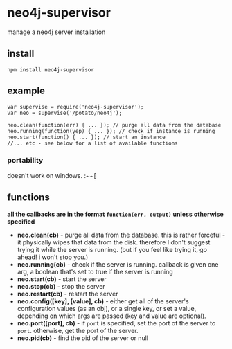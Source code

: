 # neo4j-supervisor

manage a neo4j server installation

## install

```
npm install neo4j-supervisor
```

## example

```
var supervise = require('neo4j-supervisor');
var neo = supervise('/potato/neo4j');

neo.clean(function(err) { ... }); // purge all data from the database
neo.running(function(yep) { ... }); // check if instance is running
neo.start(function() { ... }); // start an instance
//... etc - see below for a list of available functions
```

### portability

doesn't work on windows. :~~[

## functions

**all the callbacks are in the format `function(err, output)` unless otherwise
specified**

* **neo.clean(cb)** - purge all data from the database. this is rather forceful - it
  physically wipes that data from the disk. therefore I don't suggest trying it
  while the server is running. (but if you feel like trying it, go ahead! i
  won't stop you.)
* **neo.running(cb)** - check if the server is running. callback is given one arg,
  a boolean that's set to true if the server is running
* **neo.start(cb)** - start the server
* **neo.stop(cb)** - stop the server
* **neo.restart(cb)** - restart the server
* **neo.config([key], [value], cb)** - either get all of the server's
  configuration values (as an obj), or a single key, or set a value, depending
  on which args are passed (key and value are optional).
* **neo.port([port], cb)** - if `port` is specified, set the port of the server
  to `port`. otherwise, get the port of the server.
* **neo.pid(cb)** - find the pid of the server or null

